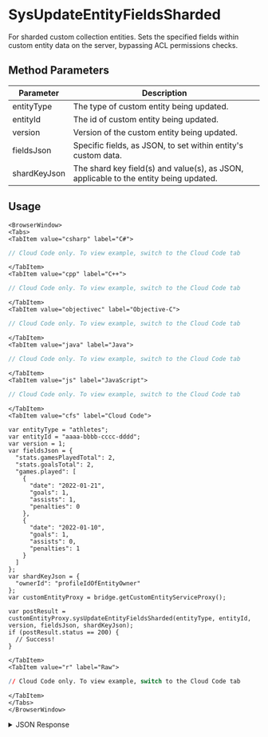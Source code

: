# SysUpdateEntityFieldsSharded

For sharded custom collection entities. Sets the specified fields within custom entity data on the server, bypassing ACL permissions checks.

<PartialServop service_name="customEntity" operation_name="SYS_UPDATE_ENTITY_FIELDS_SHARDED" />

## Method Parameters
Parameter | Description
--------- | -----------
entityType | The type of custom entity being updated.
entityId | The id of custom entity being updated.
version | Version of the custom entity being updated.
fieldsJson | Specific fields, as JSON, to set within entity's custom data.
shardKeyJson | The shard key field(s) and value(s), as JSON, applicable to the entity being updated.

## Usage

```mdx-code-block
<BrowserWindow>
<Tabs>
<TabItem value="csharp" label="C#">
```

```csharp
// Cloud Code only. To view example, switch to the Cloud Code tab
```

```mdx-code-block
</TabItem>
<TabItem value="cpp" label="C++">
```

```cpp
// Cloud Code only. To view example, switch to the Cloud Code tab
```

```mdx-code-block
</TabItem>
<TabItem value="objectivec" label="Objective-C">
```

```objectivec
// Cloud Code only. To view example, switch to the Cloud Code tab
```

```mdx-code-block
</TabItem>
<TabItem value="java" label="Java">
```

```java
// Cloud Code only. To view example, switch to the Cloud Code tab
```

```mdx-code-block
</TabItem>
<TabItem value="js" label="JavaScript">
```

```javascript
// Cloud Code only. To view example, switch to the Cloud Code tab
```

```mdx-code-block
</TabItem>
<TabItem value="cfs" label="Cloud Code">
```

```cfscript
var entityType = "athletes";
var entityId = "aaaa-bbbb-cccc-dddd";
var version = 1;
var fieldsJson = {
  "stats.gamesPlayedTotal": 2,
  "stats.goalsTotal": 2,
  "games.played": [
    {
      "date": "2022-01-21",
      "goals": 1,
      "assists": 1,
      "penalties": 0
    },
    {
      "date": "2022-01-10",
      "goals": 1,
      "assists": 0,
      "penalties": 1
    }
  ]
};
var shardKeyJson = {
  "ownerId": "profileIdOfEntityOwner"
};
var customEntityProxy = bridge.getCustomEntityServiceProxy();

var postResult = customEntityProxy.sysUpdateEntityFieldsSharded(entityType, entityId, version, fieldsJson, shardKeyJson);
if (postResult.status == 200) {
  // Success!
}
```

```mdx-code-block
</TabItem>
<TabItem value="r" label="Raw">
```

```r
// Cloud Code only. To view example, switch to the Cloud Code tab
```

```mdx-code-block
</TabItem>
</Tabs>
</BrowserWindow>
```

<details>
<summary>JSON Response</summary>

```json
{
  "data": {
    "timeToLive": null,
    "createdAt": 1643144091464,
    "entityType": "athletes",
    "entityId": "bc7ea530-c6bd-4a27-bb5d-ced287991c87",
    "acl": {
      "other": 2
    },
    "ownerId": "b85f195e-b65f-4220-b84f-260e42b01c5b",
    "version": 3,
    "expiresAt": null,
    "updatedAt": 1643213631138
  },
  "status": 200
}
```
</details>

